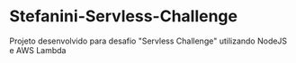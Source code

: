 # Stefanini-Servless-Challenge
Projeto desenvolvido para desafio "Servless Challenge" utilizando NodeJS e AWS Lambda
